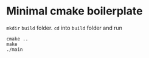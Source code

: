 # Minimal cmake boilerplate

`mkdir` `build` folder. `cd` into `build` folder and run

```
cmake ..
make
./main
```
